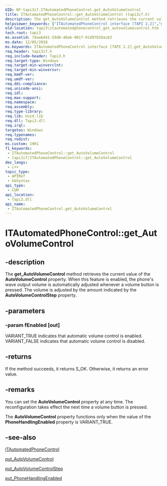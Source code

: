 ```yaml
---
UID: NF:tapi3if.ITAutomatedPhoneControl.get_AutoVolumeControl
title: ITAutomatedPhoneControl::get_AutoVolumeControl (tapi3if.h)
description: The get_AutoVolumeControl method retrieves the current value of the AutoVolumeControl property.
helpviewer_keywords: ["ITAutomatedPhoneControl interface [TAPI 2.2]","get_AutoVolumeControl method","ITAutomatedPhoneControl.get_AutoVolumeControl","ITAutomatedPhoneControl::get_AutoVolumeControl","_tapi3_itautomatedphonecontrol_get_autovolumecontrol","get_AutoVolumeControl","get_AutoVolumeControl method [TAPI 2.2]","get_AutoVolumeControl method [TAPI 2.2]","ITAutomatedPhoneControl interface","tapi3.itautomatedphonecontrol_get_autovolumecontrol","tapi3if/ITAutomatedPhoneControl::get_AutoVolumeControl"]
old-location: tapi3\itautomatedphonecontrol_get_autovolumecontrol.htm
tech.root: tapi3
ms.assetid: 7dae6d41-59d8-40ab-901f-91d97b59ac83
ms.date: 12/05/2018
ms.keywords: ITAutomatedPhoneControl interface [TAPI 2.2],get_AutoVolumeControl method, ITAutomatedPhoneControl.get_AutoVolumeControl, ITAutomatedPhoneControl::get_AutoVolumeControl, _tapi3_itautomatedphonecontrol_get_autovolumecontrol, get_AutoVolumeControl, get_AutoVolumeControl method [TAPI 2.2], get_AutoVolumeControl method [TAPI 2.2],ITAutomatedPhoneControl interface, tapi3.itautomatedphonecontrol_get_autovolumecontrol, tapi3if/ITAutomatedPhoneControl::get_AutoVolumeControl
req.header: tapi3if.h
req.include-header: Tapi3.h
req.target-type: Windows
req.target-min-winverclnt: 
req.target-min-winversvr: 
req.kmdf-ver: 
req.umdf-ver: 
req.ddi-compliance: 
req.unicode-ansi: 
req.idl: 
req.max-support: 
req.namespace: 
req.assembly: 
req.type-library: 
req.lib: Uuid.lib
req.dll: Tapi3.dll
req.irql: 
targetos: Windows
req.typenames: 
req.redist: 
ms.custom: 19H1
f1_keywords:
 - ITAutomatedPhoneControl::get_AutoVolumeControl
 - tapi3if/ITAutomatedPhoneControl::get_AutoVolumeControl
dev_langs:
 - c++
topic_type:
 - APIRef
 - kbSyntax
api_type:
 - COM
api_location:
 - Tapi3.dll
api_name:
 - ITAutomatedPhoneControl.get_AutoVolumeControl
---
```


# ITAutomatedPhoneControl::get_AutoVolumeControl


## -description

The 
<b>get_AutoVolumeControl</b> method retrieves the current value of the <b>AutoVolumeControl</b> property. When this feature is enabled, the phone's wave output volume is automatically adjusted whenever a volume button is pressed. The volume is adjusted by the amount indicated by the <b>AutoVolumeControlStep</b> property.

## -parameters

### -param fEnabled [out]

VARIANT_TRUE indicates that automatic volume control is enabled. VARIANT_FALSE indicates that automatic volume control is disabled.

## -returns

If the method succeeds, it returns S_OK. Otherwise, it returns an error value.

## -remarks

You can set the <b>AutoVolumeControl</b> property at any time. The reconfiguration takes effect the next time a volume button is pressed.

The <b>AutoVolumeControl</b> property functions only when the value of the <b>PhoneHandlingEnabled</b> property is VARIANT_TRUE.

## -see-also

<a href="/windows/desktop/api/tapi3if/nn-tapi3if-itautomatedphonecontrol">ITAutomatedPhoneControl</a>



<a href="/windows/desktop/api/tapi3if/nf-tapi3if-itautomatedphonecontrol-put_autovolumecontrol">put_AutoVolumeControl</a>



<a href="/windows/desktop/api/tapi3if/nf-tapi3if-itautomatedphonecontrol-put_autovolumecontrolstep">put_AutoVolumeControlStep</a>



<a href="/windows/desktop/api/tapi3if/nf-tapi3if-itautomatedphonecontrol-put_phonehandlingenabled">put_PhoneHandlingEnabled</a>